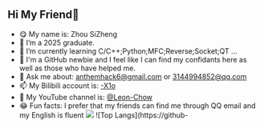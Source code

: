## Hi My Friend👋

- :yum: My name is: Zhou SiZheng
- 🔭 I’m a 2025 graduate.
- 🌱 I’m currently learning C/C++;Python;MFC;Reverse;Socket;QT ...
- 🤔 I'm a GitHub newbie and I feel like I can find my confidants here as well as those who have helped me.
- 💬 Ask me about: anthemhack6@gmail.com or 3144994852@qq.com
- 📫 My Bilibili account is: [-X1o](https://space.bilibili.com/477698969?spm_id_from=333.1007.0.0)
- :ledger:  My YouTube channel is: [@Leon-Chow](https://www.youtube.com/channel/UC2ULCFUywIq1GizIReIJd0w)
- :joy: Fun facts: I prefer that my friends can find me through QQ email and my English is fluent        ![](https://github-readme-stats.vercel.app/api?username=LeonChows&show_icons=true&theme=transparent)     ![Top Langs](https://github-



